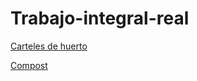 # Trabajo-integral-real

[Carteles de huerto](https://github.com/St1v3n3223/3r-trimestre/blob/12b8712bcbee966b2bd8416ee3ec548c3d1a0572/Carteles%20huerto.md)

[Compost](https://github.com/St1v3n3223/3r-trimestre/blob/9b9a5213ecb48a5b8053857969ba95461d9ef846/compost.md)
